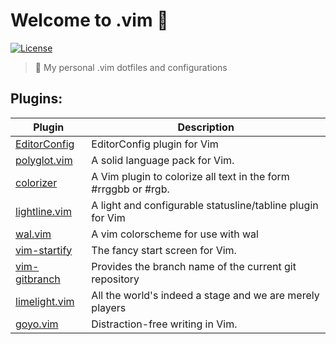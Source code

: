 # Welcome to .vim 👋 
[![License](https://img.shields.io/github/license/fnogcps/.vim?color=green&style=for-the-badge)](https://github.com/fnogcps/.vim/blob/master/UNLICENSE)

> :pizza: My personal .vim dotfiles and configurations

## Plugins:

Plugin | Description
------------ | -------------
[EditorConfig](https://github.com/editorconfig/editorconfig-vim) | EditorConfig plugin for Vim
[polyglot.vim](https://github.com/sheerun/vim-polyglot) | A solid language pack for Vim.
[colorizer](https://github.com/lilydjwg/colorizer) | A Vim plugin to colorize all text in the form #rrggbb or #rgb.
[lightline.vim](https://github.com/itchyny/lightline.vim) | A light and configurable statusline/tabline plugin for Vim
[wal.vim](https://github.com/fnogcps/wal.vim) | A vim colorscheme for use with wal
[vim-startify](https://github.com/mhinz/vim-startify) | The fancy start screen for Vim.
[vim-gitbranch](https://github.com/itchyny/vim-gitbranch) | Provides the branch name of the current git repository
[limelight.vim](https://github.com/junegunn/limelight.vim) | All the world's indeed a stage and we are merely players
[goyo.vim](https://github.com/junegunn/goyo.vim) | Distraction-free writing in Vim.

